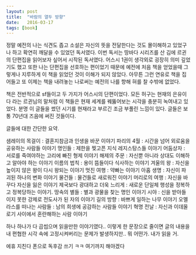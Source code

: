 ```yaml
---
layout: post
title:  "바람의 열두 방향"
date:   2016-03-17
tags: [book]
---
```


정말 예전의 나는 식견도 좁고 소설은 자신의 뜻을 전달한다는 것도 몰이해하고 있었구나 하고 확연히 깨달을 수 있었던 독서였다. 이번 독서는 땅바다 시리즈를 산 김에 르귄의 단편집을 읽어보자 싶어서 시작된 독서였다. 어스시 1권이 생각외로 굉장히 의미 깊었기도 했고 또한 나는 단편집을 선호하는 편이었기 때문에 예전에 처음 책을 얻었을때 그렇게나 지루하게 이 책을 읽었던 것이 이해가 되지 않았다. 아무튼 그런 연유로 책을 집어들고 또 이제는 책을 내려놓는 나로써는 예전의 나를 향해 혀를 찰 수밖에 없었다. 

  책은 전반적으로 sf들이고 두 가지가 어스시의 단편이었다. 모든 허구는 현재의 은유이다 라는 르귄님의 말처럼 이 책들은 현재 세계를 꿰뚫어보는 시각을 충분히 녹여내고 있었다. 분명 이 글들을 썼던 시기를 현재라고 부르긴 조금 부풀린 느낌이 있다. 글들은 보통 70년대 즈음에 써진 것들이다. 

  글들에 대한 간단한 요약. 

  샘레이의 목걸이 : 결혼지참금과 인생을 바꾼 이야기 
  파리의 4월 : 시간을 넘어 외로움을 공유하는 사람들 이야기 
  명인들 : 제한을 찢고픈 지식 레지스탕스들 이야기 
  어둠상자 : 서로를 죽여야하는 고리에 빠진 형제 이야기 
  해제의 주문 : 자신뿐 아니라 상대도 이해하고 알아야 하는 이야기 
  이름의 법칙 : 용이 뜸들이다 식사하는 이야기 
  겨울의 왕 : 자신을 높이지 않은 왕이 다시 왕되는 이야기 
  멋진 여행 : 약빠는 이야기 
  아홉 생명 : 자신이 파괴된 하나의 변화 이야기 
  물건들 : 물건들로 새로워진 이야기 
  머리로의 여행 : 자신을 바꾸다 자신을 잃은 이야기 
  제국보다 광대하고 더욱 느리게 : 새로운 단일체 행성을 정복하고 정복당하는 이야기. 
  땅속의 별들 : 별과 광물을 찾는 명인 이야기 
  시야 : 신을 받아들이지 못한 강제로 전도사가 된 자의 이야기 
  길의 방향 : 바쁘게 일하는 나무 이야기 
  오멜라스를 떠나는 사람들 : 남의 희생에 공감하는 사람들 이야기 
  혁명 전날 : 자신과 이데올로기 사이에서 혼란해하는 사람 이야기 

  하나 하나가 다 곱씹으며 읽을만한 이야기였다.. 이렇게 한 문장으로 줄이면 글의 내용을 내 편협한 시각 속에 고정시켜버리는 문제가 발생하지만.. 뭐 어떤가. 내가 읽을 거. 

  에휴 지친다 폰으로 독후감 쓰기 ㅋㅋ 여기까지 해야겠다